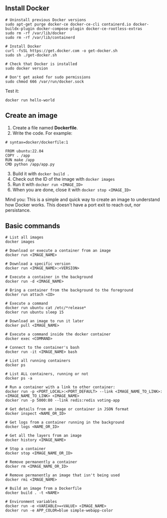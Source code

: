 ## Install Docker

```
# Uninstall previous Docker versions
sudo apt-get purge docker-ce docker-ce-cli containerd.io docker-buildx-plugin docker-compose-plugin docker-ce-rootless-extras
sudo rm -rf /var/lib/docker
sudo rm -rf /var/lib/containerd

# Install Docker
curl -fsSL https://get.docker.com -o get-docker.sh
sudo sh ./get-docker.sh

# Check that Docker is installed 
sudo docker version

# Don't get asked for sudo permissions
sudo chmod 666 /var/run/docker.sock
```


Test it:

```
docker run hello-world
```

## Create an image

1. Create a file named **Dockerfile**.
2. Write the code. For example:
```
# syntax=docker/dockerfile:1

FROM ubuntu:22.04
COPY . /app
RUN make /app
CMD python /app/app.py
```
3. Build it with ``docker build .``
4. Check out the ID of the image with ``docker images``
5. Run it with ``docker run <IMAGE_ID>``
6. When you are done, close it with ``docker stop <IMAGE_ID>``

Mind you: This is a simple and quick way to create an image to understand how Docker works. This doesn't have a port exit to reach out, nor persistance.

## Basic commands

```
# List all images
docker images

# Download or execute a container from an image
docker run <IMAGE_NAME>

# Download a specific version
docker run <IMAGE_NAME>:<VERSION>

# Execute a container in the background
docker run -d <IMAGE_NAME>

# Bring a container from the background to the foreground
docker run attach <ID>

# Execute a command
docker run ubuntu cat /etc/*release*
docker run ubuntu sleep 15

# Download an image to run it later
docker pull <IMAGE_NAME>

# Execute a command inside the docker container
docker exec <COMMAND>

# Connect to the container's bash
docker run -it <IMAGE_NAME> bash

# List all running containers
docker ps

# List ALL containers, running or not
docker ps -a

# Run a container with a link to other container:
docker run -p <PORT_LOCAL>:<PORT_DEFAULT> --link <IMAGE_NAME_TO_LINK>:<IMAGE_NAME_TO_LINK> <IMAGE_NAME>
docker run -p 5000:80 --link redis:redis voting-app

# Get details from an image or container in JSON format
docker inspect <NAME_OR_ID>

# Get logs from a container running in the background
docker logs <NAME_OR_ID>

# Get all the layers from an image
docker history <IMAGE_NAME>

# Stop a container
docker stop <IMAGE_NAME_OR_ID>

# Remove permanently a container 
docker rm <IMAGE_NAME_OR_ID>

# Remove permanently an image that isn't being used
docker rmi <IMAGE_NAME>

# Build an image from a Dockerfile
docker build . -t <NAME>

# Environment variables
docker run -e <VARIABLE>=<VALUE> <IMAGE_NAME>
docker run -e APP_COLOR=blue simple-webapp-color
```